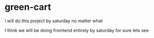 # green-cart

i will do this project by saturday no matter what 

I think we will be doing fromtend entirely by saturday for sure lets see 
